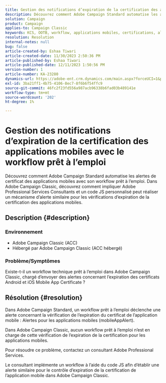 ```yaml
---
title: Gestion des notifications d’expiration de la certification des applications mobiles avec le workflow prêt à l’emploi
description: Découvrez comment Adobe Campaign Standard automatise les alertes de certificat des applications mobiles.
solution: Campaign
product: Campaign
applies-to: Campaign Classic
keywords: KCS, OOTB, workflow, applications mobiles, certifications, alertes d’application mobile, dépannage, expiration, expiration, notifications
resolution: Resolution
internal-notes: null
bug: false
article-created-by: Eshaa Tiwari
article-created-date: 11/30/2023 2:50:36 PM
article-published-by: Eshaa Tiwari
article-published-date: 12/11/2023 1:50:56 PM
version-number: 1
article-number: KA-23280
dynamics-url: https://adobe-ent.crm.dynamics.com/main.aspx?forceUCI=1&pagetype=entityrecord&etn=knowledgearticle&id=0eb138cc-8f8f-ee11-8179-6045bd006b3d
exl-id: 3ba21ff1-4b75-4106-8ec7-8f6b6f54ffc9
source-git-commit: 46fc2f23fd556a987acb96338b6fad03b489141e
workflow-type: tm+mt
source-wordcount: '202'
ht-degree: 1%

---
```


# Gestion des notifications d’expiration de la certification des applications mobiles avec le workflow prêt à l’emploi


Découvrez comment Adobe Campaign Standard automatise les alertes de certificat des applications mobiles avec son workflow prêt à l’emploi. Dans Adobe Campaign Classic, découvrez comment impliquer Adobe Professional Services Consultants et un code JS personnalisé peut réaliser un mécanisme d’alerte similaire pour les vérifications d’expiration de la certification des applications mobiles.

## Description {#description}


### Environnement

- Adobe Campaign Classic (ACC)
- Hébergé par Adobe Campaign Classic (ACC hébergé)


### Problème/Symptômes

Existe-t-il un workflow technique prêt à l’emploi dans Adobe Campaign Classic, chargé d’envoyer des alertes concernant l’expiration des certificats Android et iOS Mobile App Certificate ?




## Résolution {#resolution}


Dans Adobe Campaign Standard, un workflow prêt à l’emploi déclenche une alerte concernant la vérification de l’expiration du certificat de l’application mobile : Alertes pour les applications mobiles (mobileAppAlert).

Dans Adobe Campaign Classic, aucun workflow prêt à l’emploi n’est en charge de cette vérification de l’expiration de la certification pour les applications mobiles.

Pour résoudre ce problème, contactez un consultant Adobe Professional Services.

Le consultant implémente un workflow à l’aide du code JS afin d’établir une alerte similaire pour le contrôle d’expiration de la certification de l’application mobile dans Adobe Campaign Classic.
